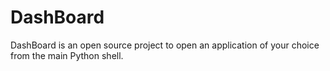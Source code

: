 # DashBoard
DashBoard is an open source project to open an application of your choice from the main Python shell.
